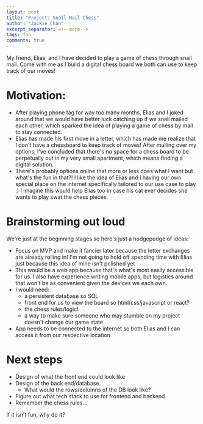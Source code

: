 ```yaml
---
layout: post
title: "Project: Snail Mail Chess"
author: "Jackie Chan"
excerpt_separator: <!--more-->
tags: fun
comments: true
---
```


My friend, Elias, and I have decided to play a game of chess through snail mail. Come with me as I build a digital chess board we both can use to keep track of our moves! 
<!--more-->

# Motivation: 
- After playing phone tag for way too many months, Elias and I joked around that we would have better luck catching up if we snail mailed each other, which sparked the idea of playing a game of chess by mail to stay connected.  
- Elias has made his first move in a letter, which has made me realize that I don't have a chessboard to keep track of moves! After mulling over my options, I've concluded that there's no space for a chess board to be perpetually out in my very small apartment, which means finding a digital solution.
- There's probably options online that more or less does what I want but what's the fun in that?! I like the idea of Elias and I having our own special place on the internet specifically tailored to our use case to play :) I imagine this would help Elias too in case his cat ever decides she wants to play swat the chess pieces. 

# Brainstorming out loud
We're just at the beginning stages so here's just a hodgepodge of ideas:
- Focus on MVP and make it fancier later because the letter exchanges are already rolling in! I'm not going to hold off spending time with Elias just because this idea of mine isn't polished yet
- This would be a web app because that's what's most easily accessible for us. I also have experience writing mobile apps, but logistics around that won't be as convenient given the devices we each own. 
- I would need:
  - a persistent database so SQL
  - front end for us to view the board so html/css/javascript or react?
  - the chess rules/logic! 
  - a way to make sure someone who may stumble on my project doesn't change our game state
- App needs to be connected to the internet so both Elias and I can access it from our respective location

# Next steps
- Design of what the front end could look like
- Design of the back end/database  
  - What would the rows/columns of the DB look like? 
- Figure out what tech stack to use for frontend and backend
- Remember the chess rules... 

If it isn't fun, why do it? 


